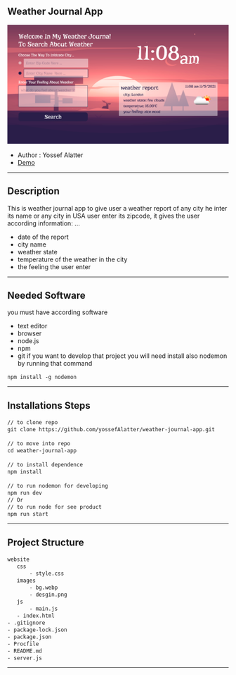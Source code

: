## Weather Journal App
![Desgin](./website/images/desgin.png)

- Author : Yossef Alatter
- [Demo](https://weather-journal-app1.herokuapp.com/) 

---
## Description

This is weather journal app to give user a weather report of any city he inter its name or any city in USA user enter its zipcode, it gives the user according information: ...
- date of the report 
- city name
- weather state
- temperature of the weather in the city
- the feeling the user enter

---
## Needed Software 

you must have according software
- text editor
- browser
- node.js
- npm
- git 
if you want to develop that project you will need install also nodemon by running that command
```
npm install -g nodemon
```

--- 
## Installations Steps

 ```
// to clone repo
 git clone https://github.com/yossefAlatter/weather-journal-app.git  
 
 // to move into repo
 cd weather-journal-app

// to install dependence
 npm install

 // to run nodemon for developing
 npm run dev
 // Or
 // to run node for see product
 npm run start
 ```

 ---
 ## Project Structure

 ```
 website
    css
        - style.css
    images
        - bg.webp
        - desgin.png
    js
        - main.js
    - index.html
 - .gitignore
 - package-lock.json
 - package.json
 - Procfile
 - README.md
 - server.js
 ```

 ---

